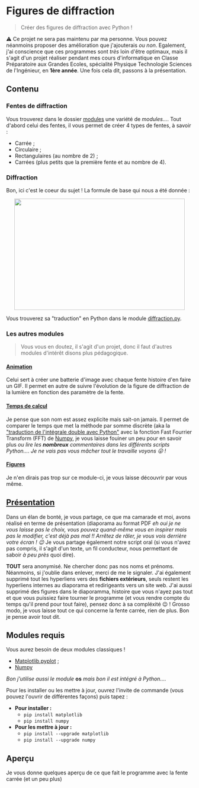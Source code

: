 # Figures de diffraction
> Créer des figures de diffraction avec Python !

:warning: Ce projet ne sera pas maintenu par ma personne. Vous pouvez néanmoins proposer des amélioration que j'ajouterais *ou non*. Egalement, j'ai conscience que ces programmes sont *très* loin d'être optimaux, mais il s'agit d'un projet réaliser pendant mes cours d'informatique en Classe Préparatoire aux Grandes Ecoles, spécialité Physique Technologie Sciences de l'Ingénieur, en **1ère année**.
Une fois cela dit, passons à la présentation.

## Contenu
### Fentes de diffraction

Vous trouverez dans le dossier [modules](/modules) une variété de *modules...*. Tout d'abord celui des fentes, il vous permet de créer 4 types de fentes, à savoir :
* Carrée ;
* Circulaire ;
* Rectangulaires (au nombre de 2) ;
* Carrées (plus petits que la première fente et au nombre de 4).

### Diffraction

Bon, ici c'est le coeur du sujet ! La formule de base qui nous a été donnée :
<p align="center">
  <img width="460" height="300" src="https://latex.codecogs.com/svg.latex?\dpi{300}&space;\mathit{\iint_{Plan&space;z&space;=&space;0}&space;A(x',&space;y')e^{-\imath&space;\tfrac{2\pi}{\lambda}&space;\tfrac{x'x&plus;y'y}{z}}dx&space;dy}">
</p>

Vous trouverez sa "traduction" en Python dans le module [diffraction.py](modules/diffraction.py).

### Les autres modules
> Vous vous en doutez, il s'agit d'un projet, donc il faut d'autres modules d'intérêt disons plus pédagogique.

#### [Animation](modules/animation.py)

Celui sert à créer une batterie d'image avec chaque fente histoire d'en faire un GIF. Il permet en autre de suivre l'évolution de la figure de diffraction de la lumière en fonction des paramètre de la fente.

#### [Temps de calcul](modules/temps_calcul.py)

Je pense que son nom est assez explicite mais sait-on jamais. Il permet de comparer le temps que met la méthode par somme discrète (aka la ["traduction de l'intégrale double avec Python"](modules/diffraction.py) avec la fonction Fast Fourrier Transform (FFT) de [Numpy](https://numpy.org), je vous laisse fouiner un peu pour en savoir plus *ou lire les **nombreux** commentaires dans les différents scripts Python....* *Je ne vais pas vous mâcher tout le travaille voyons :stuck_out_tongue: !*

#### [Figures](modules/figures.py)

Je n'en dirais pas trop sur ce module-ci, je vous laisse découvrir par vous même.

## [Présentation](Presentation)

Dans un élan de bonté, je vous partage, ce que ma camarade et moi, avons réalisé en terme de présentation (diaporama au format PDF *eh oui je ne vous laisse pas le choix, vous pouvez quand-même vous en inspirer mais pas le modifier, c'est déjà pas mal !! Arrêtez de râler, je vous vois derrière votre écran ! :wink:*
Je vous partage également notre script oral (si vous n'avez pas compris, il s'agit d'un texte, un fil conducteur, nous permettant de saboir *à peu près* quoi dire).

**TOUT** sera anonymisé. Ne chercher donc pas nos noms et prénoms. Néanmoins, si j'oublie dans enlever, merci de me le signaler.
J'ai également supprimé tout les hyperliens vers des **fichiers extérieurs**, seuls restent les hyperliens internes au diaporama et redirigeants vers un site web. J'ai aussi supprimé des figures dans le diaporamma, histoire que vous n'ayez pas tout et que vous puissiez faire tourner le programme (et vous rendre compte du temps qu'il prend pour tout faire), pensez donc à sa compléxité :wink: !
Grosso modo, je vous laisse tout ce qui concerne la fente carrée, rien de plus.
Bon je pense avoir tout dit. 

## Modules requis

Vous aurez besoin de deux modules classiques !
* [Matplotlib.pyplot](https://matplotlib.org/) ;
* [Numpy](https://numpy.org)

*Bon j'utilise aussi le module* **os** *mais bon il est intégré à Python....*

Pour les installer ou les mettre à jour, ouvrez l'invite de commande (vous pouvez l'ouvrir de différentes façons) puis tapez :
* **Pour installer :**
  * `pip install matplotlib`
  * `pip install numpy`
* **Pour les mettre à jour :**
  * `pip install --upgrade matplotlib`
  * `pip install --upgrade numpy`

## Aperçu

Je vous donne quelques aperçu de ce que fait le programme avec la fente carrée (et un peu plus)

